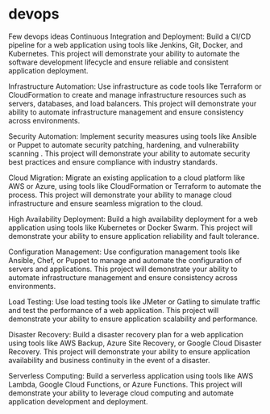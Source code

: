 # devops
Few devops ideas
Continuous Integration and Deployment: 
 Build a CI/CD pipeline for a web application using tools like Jenkins, Git, Docker, and Kubernetes. This project will demonstrate
 your ability to automate the software development lifecycle and ensure reliable and 
  consistent application deployment.
  
Infrastructure Automation: Use infrastructure as code tools like Terraform or
 CloudFormation to create and manage infrastructure resources such as servers, 
 databases, and load balancers. This project will demonstrate your ability to automate
 infrastructure management and ensure consistency across environments.
 
 Security Automation: Implement security measures using tools like Ansible or
  Puppet to automate security patching, hardening, and vulnerability scanning
. This project will demonstrate your ability to automate security best practices 
 and ensure compliance with industry standards.
 
 Cloud Migration: Migrate an existing application to a cloud platform like AWS
 or Azure, using tools like CloudFormation or Terraform to automate the process.
 This project will demonstrate your ability to manage cloud infrastructure and 
ensure seamless migration to the cloud.

High Availability Deployment: Build a high availability deployment for a web
 application using tools like Kubernetes or Docker Swarm. This project will
 demonstrate your ability to ensure application reliability and fault tolerance.
 
 Configuration Management: Use configuration management tools like Ansible,
 Chef, or Puppet to manage and automate the configuration of servers and
 applications. This project will demonstrate your ability to automate
 infrastructure management and ensure consistency across environments.
 
 Load Testing: Use load testing tools like JMeter or Gatling to simulate
 traffic and test the performance of a web application. This project
 will demonstrate your ability to ensure application scalability and performance.
 
 Disaster Recovery: Build a disaster recovery plan for a web application using
 tools like AWS Backup, Azure Site Recovery, or Google Cloud Disaster Recovery.
 This project will demonstrate your ability to ensure application availability
 and business continuity in the event of a disaster.
 
 Serverless Computing: Build a serverless application using tools like AWS Lambda,
 Google Cloud Functions, or Azure Functions. This project will demonstrate your
 ability to leverage cloud computing and automate application development 
and deployment.
